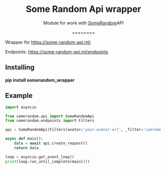 <h1 align="center">Some Random Api wrapper</h1>
<p align="center">Module for work with <a href="https://some-random-api.ml">SomeRandom</a>API</p>
<p align="center">
========

Wrapper for https://some-random-api.ml/

Endpoints: https://some-random-api.ml/endpoints

Installing
--------


#### pip install somerandom_wrapper


Example
--------------

```Python
import asyncio

from somerandom.api import SomeRandomApi
from somerandom.endpoints import Filters

api = SomeRandomApi(Filters(avatar='your-avatar-url', _filter='comrade'))

async def main():
    data = await api.create_request()
    return data

loop = asyncio.get_event_loop()
print(loop.run_until_complete(main()))

```